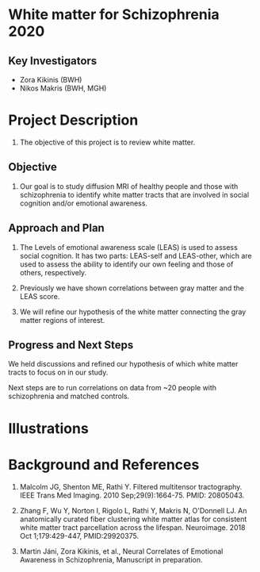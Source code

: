 # White matter for Schizophrenia 2020

## Key Investigators

- Zora Kikinis (BWH)
- Nikos Makris (BWH, MGH)

# Project Description

1.  The objective of this project is to review white matter.

## Objective

<!-- Describe here WHAT you would like to achieve (what you will have as end result). -->

1. Our goal is to study diffusion MRI of healthy people and those with schizophrenia to identify white matter tracts that are involved in social cognition and/or emotional awareness.

## Approach and Plan
<!-- Describe here HOW you would like to achieve the objectives stated above. -->
1. The Levels of emotional awareness scale (LEAS) is used to assess social cognition. It has two parts: LEAS-self and LEAS-other, which are used to assess the ability to identify our own feeling and those of others, respectively. 

1. Previously we have shown correlations between gray matter and the LEAS score.

1. We will refine our hypothesis of the white matter connecting the gray matter regions of interest.


## Progress and Next Steps

<!-- Update this section as you make progress, describing of what you have ACTUALLY DONE. If there are specific steps that you could not complete then you can describe them here, too. -->

We held discussions and refined our hypothesis of which white matter tracts to focus on in our study.

Next steps are to run correlations on data from ~20 people with schizophrenia and matched controls.

# Illustrations

# Background and References

<!-- If you developed any software, include link to the source code repository. If possible, also add links to sample data, and to any relevant publications. -->

1. Malcolm JG, Shenton ME, Rathi Y. Filtered multitensor tractography. IEEE Trans Med Imaging. 2010 Sep;29(9):1664-75.  PMID: 20805043.
 
1. Zhang F, Wu Y, Norton I, Rigolo L, Rathi Y, Makris N, O'Donnell LJ. An anatomically curated fiber clustering white matter atlas for consistent white matter tract parcellation across the lifespan. Neuroimage. 2018 Oct 1;179:429-447, PMID:29920375.
 
1. Martin Jáni, Zora Kikinis, et al., Neural Correlates of Emotional Awareness in Schizophrenia,
Manuscript in preparation.
